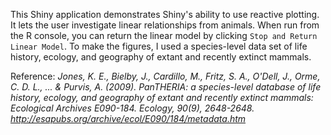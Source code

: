 This Shiny application demonstrates Shiny's ability to use reactive plotting.  It lets the user investigate linear relationships from animals.  When run from the R console, you can return the linear model by clicking `Stop and Return Linear Model`.  To make the figures, I used a species-level data set of life history, ecology, and geography of extant and recently extinct mammals.


Reference:
*Jones, K. E., Bielby, J., Cardillo, M., Fritz, S. A., O'Dell, J., Orme, C. D. L., ... & Purvis, A. (2009). PanTHERIA: a species-level database of life history, ecology, and geography of extant and recently extinct mammals: Ecological Archives E090-184. Ecology, 90(9), 2648-2648. http://esapubs.org/archive/ecol/E090/184/metadata.htm*
